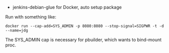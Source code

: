 * jenkins-debian-glue for Docker, auto setup package


Run with something like:

    docker run --cap-add=SYS_ADMIN -p 8080:8080 --stop-signal=SIGPWR -t -d --name=jdg

The SYS_ADMIN cap is necessary for pbuilder, which wants to bind-mount proc.
